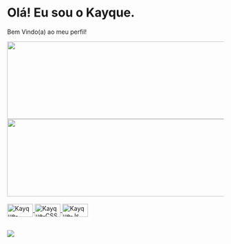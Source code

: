 <h1>Olá! Eu sou o Kayque.</h1>
<p>Bem Vindo(a) ao meu perfil!<p>

<div align="center">
  <a href="https://github.com/KayqueRodrigo">
  <img height="180" width="700" src="https://github-readme-stats.vercel.app/api?username=KayqueRodrigo&show_icons=true&theme=dark&include_all_commits=true&count_private=true"/>
  <img height="180" width="700" src="https://github-readme-stats.vercel.app/api/top-langs/?username=KayqueRodrigo&layout=compact&langs_count=7&theme=dark"/>
</div>
<div style="display: inline_block"><br>
 
  <img align="center" alt="Kayque-HTML" height="30" width="60" src="https://img.shields.io/badge/HTML-239120?style=for-the-badge&logo=html5&logoColor=white .svg">
  <img align="center" alt="Kayque-CSS" height="30" width="60" src="https://img.shields.io/badge/CSS3-1572B6?style=for-the-badge&logo=css3&logoColor=white .svg">
   <img align="center" alt="Kayque-Js" height="30" width="60" src="https://img.shields.io/badge/JavaScript-323330?style=for-the-badge&logo=javascript&logoColor=F7DF1E .svg">

</div>

<br> 

<div>

  <!--<a href = "mailto:contatorafaballerini@gmail.com"><img src="https://img.shields.io/badge/-Gmail-%23333?style=for-the-badge&logo=gmail&logoColor=white" destino ="_blank"></a>-->
  <a href="https://www.linkedin.com/in/kayquefrans/" target="_blank"><img src="https://img.shields.io/badge/LinkedIn-0077B5?style=for-the-badge&logo=linkedin&logoColor=white" target="_blank"></a>
   
</div>

